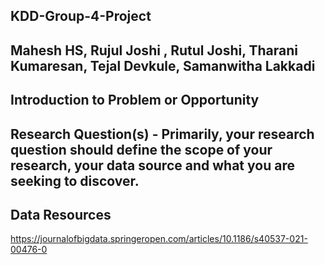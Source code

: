## KDD-Group-4-Project

## Mahesh HS, Rujul Joshi , Rutul Joshi, Tharani Kumaresan, Tejal Devkule, Samanwitha Lakkadi

## Introduction to Problem or Opportunity
  

## Research Question(s) - Primarily, your research question should define the scope of your research, your data source and what you are seeking to discover. 

## Data Resources
https://journalofbigdata.springeropen.com/articles/10.1186/s40537-021-00476-0
